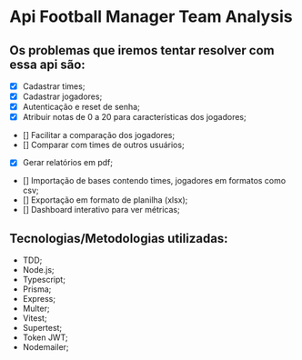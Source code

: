 # Api Football Manager Team Analysis

## Os problemas que iremos tentar resolver com essa api são:

- [x] Cadastrar times;
- [x] Cadastrar jogadores;
- [x] Autenticação e reset de senha;
- [x] Atribuir notas de 0 a 20 para características dos jogadores;
- [] Facilitar a comparação dos jogadores;
- [] Comparar com times de outros usuários;
- [x] Gerar relatórios em pdf;
- [] Importação de bases contendo times, jogadores em formatos como csv;
- [] Exportação em formato de planilha (xlsx);
- [] Dashboard interativo para ver métricas;

## Tecnologias/Metodologias utilizadas:

- TDD;
- Node.js;
- Typescript;
- Prisma;
- Express;
- Multer;
- Vitest;
- Supertest;
- Token JWT;
- Nodemailer;

